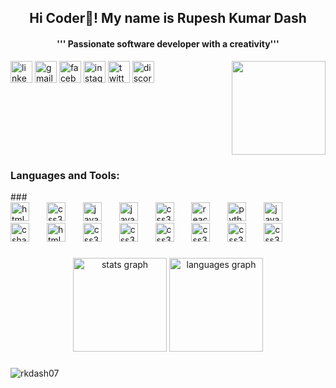 <h2 align="center">Hi Coder👋! My name is Rupesh Kumar Dash </h2>
<h4 align="center">''' Passionate software developer with a creativity''' </h4>



<img align="right" height="150" src="[https://i.imgflip.com/65efzo.gif](https://user-images.githubusercontent.com/74038190/225813708-98b745f2-7d22-48cf-9150-083f1b00d6c9.gif)"  />



<div align="left">
   <img src="https://img.shields.io/static/v1?message=LinkedIn&logo=linkedin&label=&color=0077B5&logoColor=white&labelColor=&style=for-the-badge" height="35" alt="linkedin logo"  />
  <img src="https://img.shields.io/static/v1?message=Gmail&logo=gmail&label=&color=D14836&logoColor=white&labelColor=&style=for-the-badge" height="35" alt="gmail logo"  />
  <img src="https://img.shields.io/static/v1?message=Facebook&logo=facebook&label=&color=7289DA&logoColor=white&labelColor=&style=for-the-badge" height="35" alt="facebook logo"  />
  <img src="https://img.shields.io/static/v1?message=Instagram&logo=instagram&label=&color=E4405F&logoColor=white&labelColor=&style=for-the-badge" height="35" alt="instagram logo"  />
  <img src="https://img.shields.io/static/v1?message=Twitter&logo=twitter&label=&color=9146FF&logoColor=white&labelColor=&style=for-the-badge" height="35" alt="twitter logo"  />
  <img src="https://img.shields.io/static/v1?message=Discord&logo=discord&label=&color=7289DA&logoColor=white&labelColor=&style=for-the-badge" height="35" alt="discord logo"  />
</div>

###

<br clear="both">

###

<h3 align="left">Languages and Tools:</h3>
###

<div align="left">
   <img src="https://cdn.jsdelivr.net/gh/devicons/devicon/icons/html5/html5-original.svg" height="30" alt="html5 logo"  />
  <img width="20" />
  <img src="https://cdn.jsdelivr.net/gh/devicons/devicon/icons/css3/css3-original.svg" height="30" alt="css3 logo"  />
  <img width="20" />
   <img src="https://cdn.jsdelivr.net/gh/devicons/devicon/icons/bootstrap/bootstrap-original.svg" height="30" alt="javascript logo"  />
  <img width="20" />
  <img src="https://cdn.jsdelivr.net/gh/devicons/devicon/icons/javascript/javascript-original.svg" height="30" alt="javascript logo"  />
  <img width="20" />
  <img src="https://cdn.jsdelivr.net/gh/devicons/devicon/icons/nodejs/nodejs-original.svg" height="30" alt="css3 logo"  />
 <img width="20" />
  <img src="https://cdn.jsdelivr.net/gh/devicons/devicon/icons/react/react-original.svg" height="30" alt="react logo"  />
 <img width="20" />
  <img src="https://cdn.jsdelivr.net/gh/devicons/devicon/icons/python/python-original.svg" height="30" alt="python logo"  />
  <img width="20" />
   <img src="https://cdn.jsdelivr.net/gh/devicons/devicon/icons/java/java-original.svg" height="30" alt="javascript logo"  />
  
</div>

<div align="left">
  <img src="https://cdn.jsdelivr.net/gh/devicons/devicon/icons/csharp/csharp-original.svg" height="30" alt="csharp logo"  />
   <img width="20" />
   <img src="https://cdn.jsdelivr.net/gh/devicons/devicon/icons/c/c-original.svg" height="30" alt="html5 logo"  />
  <img width="20" />
  <img src="https://cdn.jsdelivr.net/gh/devicons/devicon/icons/cplusplus/cplusplus-original.svg" height="30" alt="css3 logo"  />
 <img width="20" />
  <img src="https://cdn.jsdelivr.net/gh/devicons/devicon/icons/linux/linux-original.svg" height="30" alt="css3 logo"  />
  <img width="20" />
  <img src="https://cdn.jsdelivr.net/gh/devicons/devicon/icons/php/php-original.svg" height="30" alt="css3 logo"  />
  <img width="20" />
  <img src="https://cdn.jsdelivr.net/gh/devicons/devicon/icons/mysql/mysql-original.svg" height="30" alt="css3 logo"  />
 <img width="20" />
   <img src="https://cdn.jsdelivr.net/gh/devicons/devicon/icons/mongodb/mongodb-original.svg" height="30" alt="css3 logo"  />
   <img width="20" />
   <img src="https://cdn.jsdelivr.net/gh/devicons/devicon/icons/oracle/oracle-original.svg" height="30" alt="css3 logo"  />
  
</div>

###
###

<div align="center">
  <img src="https://github-readme-stats.vercel.app/api?username=Rkdash07&hide_title=false&hide_rank=false&show_icons=true&include_all_commits=true&count_private=true&disable_animations=false&theme=dracula&locale=en&hide_border=false" height="150" alt="stats graph"  />
  <img src="https://github-readme-stats.vercel.app/api/top-langs?username=Rkdash07&locale=en&hide_title=false&layout=compact&card_width=320&langs_count=5&theme=dracula&hide_border=false" height="150" alt="languages graph"  />
</div>

###



<p><img align="center" src="https://github-readme-stats.vercel.app/api/top-langs?username=rkdash07&show_icons=true&locale=en&layout=compact" alt="rkdash07" /></p>
